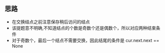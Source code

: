 ## 思路
- 在交换结点之前注意保存稍后访问的结点
- 该提题意不明确,不知道结点的个数是奇数个还是偶数个，所以对应两种结束条件
- 对于奇数个，最后一个结点不需要交换，因此结尾的条件是 cur.next.next == None